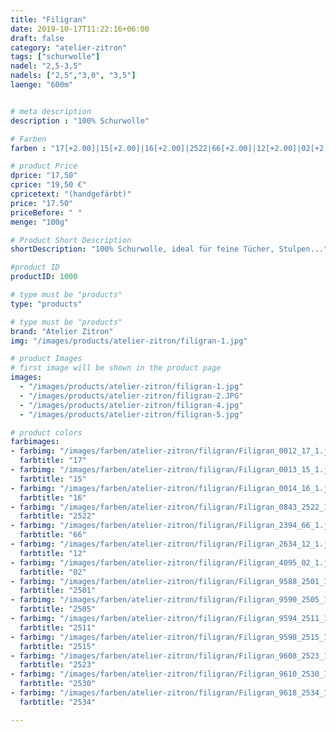```yaml
---
title: "Filigran"
date: 2019-10-17T11:22:16+06:00
draft: false
category: "atelier-zitron"
tags: ["schurwolle"]
nadel: "2,5-3,5" 
nadels: ["2,5","3,0", "3,5"] 
laenge: "600m"	


# meta description
description : "100% Schurwolle"

# Farben
farben : "17[+2.00]|15[+2.00]|16[+2.00]|2522|66[+2.00]|12[+2.00]|02[+2.00]|2501|2505|2511|2515|2523|2530|2534"

# product Price
dprice: "17,50"
cprice: "19,50 €"
cpricetext: "(handgefärbt)"
price: "17.50"
priceBefore: " "
menge: "100g"

# Product Short Description
shortDescription: "100% Schurwolle, ideal für feine Tücher, Stulpen..."

#product ID
productID: 1000

# type must be "products"
type: "products"

# type must be "products"
brand: "Atelier Zitron"
img: "/images/products/atelier-zitron/filigran-1.jpg"   

# product Images
# first image will be shown in the product page
images:
  - "/images/products/atelier-zitron/filigran-1.jpg"
  - "/images/products/atelier-zitron/filigran-2.JPG" 
  - "/images/products/atelier-zitron/filigran-4.jpg"
  - "/images/products/atelier-zitron/filigran-5.jpg"

# product colors
farbimages:
- farbimg: "/images/farben/atelier-zitron/filigran/Filigran_0012_17_1.jpg"	
  farbtitle: "17"
- farbimg: "/images/farben/atelier-zitron/filigran/Filigran_0013_15_1.jpg"	
  farbtitle: "15"
- farbimg: "/images/farben/atelier-zitron/filigran/Filigran_0014_16_1.jpg"	
  farbtitle: "16"
- farbimg: "/images/farben/atelier-zitron/filigran/Filigran_0843_2522_1.jpg"
  farbtitle: "2522"
- farbimg: "/images/farben/atelier-zitron/filigran/Filigran_2394_66_1.jpg"	
  farbtitle: "66"
- farbimg: "/images/farben/atelier-zitron/filigran/Filigran_2634_12_1.jpg"	
  farbtitle: "12"
- farbimg: "/images/farben/atelier-zitron/filigran/Filigran_4095_02_1.jpg"	
  farbtitle: "02"
- farbimg: "/images/farben/atelier-zitron/filigran/Filigran_9588_2501_1.jpg"	
  farbtitle: "2501"
- farbimg: "/images/farben/atelier-zitron/filigran/Filigran_9590_2505_1.jpg"	
  farbtitle: "2505"
- farbimg: "/images/farben/atelier-zitron/filigran/Filigran_9594_2511_1.jpg"	
  farbtitle: "2511"
- farbimg: "/images/farben/atelier-zitron/filigran/Filigran_9598_2515_1.jpg"	
  farbtitle: "2515"
- farbimg: "/images/farben/atelier-zitron/filigran/Filigran_9608_2523_1.jpg"	
  farbtitle: "2523"
- farbimg: "/images/farben/atelier-zitron/filigran/Filigran_9610_2530_1.jpg"	
  farbtitle: "2530"
- farbimg: "/images/farben/atelier-zitron/filigran/Filigran_9618_2534_1.jpg"	
  farbtitle: "2534"

---
```



